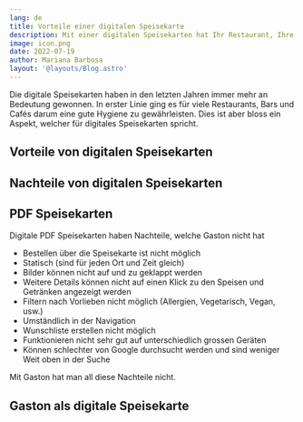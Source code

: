 ```yaml
---
lang: de
title: Vorteile einer digitalen Speisekarte
description: Mit einer digitalen Speisekarten hat Ihr Restaurant, Ihre Bar oder Café gleich mehrere Vorteile. Auch für die Gäste hat eine digitale Speisekarte mehrere Vorteile. Und mit Gaston haben sie die zur Zeit mächtigste Lösung im Bereich der digitalen Speisekarten.
image: icon.png
date: 2022-07-19
author: Mariana Barbosa
layout: '@layouts/Blog.astro'
---
```


Die digitale Speisekarten haben in den letzten Jahren immer mehr an Bedeutung gewonnen. In erster Linie ging es für viele Restaurants, Bars und Cafés darum eine gute Hygiene zu gewährleisten. Dies ist aber bloss ein Aspekt, welcher für digitales Speisekarten spricht.

## Vorteile von digitalen Speisekarten

## Nachteile von digitalen Speisekarten

## PDF Speisekarten

Digitale PDF Speisekarten haben Nachteile, welche Gaston nicht hat

- Bestellen über die Speisekarte ist nicht möglich
- Statisch (sind für jeden Ort und Zeit gleich)
- Bilder können nicht auf und zu geklappt werden
- Weitere Details können nicht auf einen Klick zu den Speisen und Getränken angezeigt werden
- Filtern nach Vorlieben nicht möglich (Allergien, Vegetarisch, Vegan, usw.)
- Umständlich in der Navigation
- Wunschliste erstellen nicht möglich
- Funktionieren nicht sehr gut auf unterschiedlich grossen Geräten
- Können schlechter von Google durchsucht werden und sind weniger Weit oben in der Suche

Mit Gaston hat man all diese Nachteile nicht.

## Gaston als digitale Speisekarte
